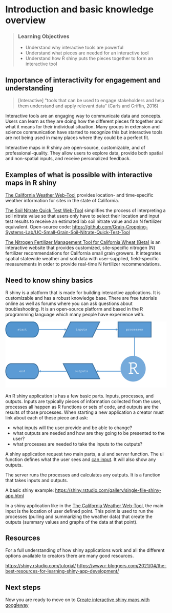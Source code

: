 # Introduction and basic knowledge overview

> ### Learning Objectives
>
> * Understand why interactive tools are powerful
> * Understand what pieces are needed for an interactive tool
> * Understand how R shiny puts the pieces together to form an interactive tool

## Importance of interactivity for engagement and understanding

> [Interactive] "tools that can be used to engage stakeholders and help them understand and apply relevant data“ (Carls and Griffin, 2016)

Interactive tools are an engaging way to communicate data and concepts. Users can learn as they are doing how the different pieces fit together and what it means for their individual situation. Many groups in extension and science communication have started to recognize this but interactive tools are not being used in many places where they could be a perfect fit. 

Interactive maps in R shiny are open-source, customizable, and of professional-quality. They allow users to explore data, provide both spatial and non-spatial inputs, and receive personalized feedback.


## Examples of what is possible with interactive maps in R shiny

[The California Weather Web-Tool](https://smallgrain-n-management.plantsciences.ucdavis.edu/weather/) provides location- and time-specific weather information for sites in the state of California.

[The Soil Nitrate Quick Test Web-Tool](https://smallgrain-n-management.plantsciences.ucdavis.edu/snqt/) simplifies the process of interpreting a soil nitrate value so that users only have to select their location and input test results to receive an estimated lab soil nitrate value and an N fertilizer equivalent. Open-source code: https://github.com/Grain-Cropping-Systems-Lab/UC-Small-Grain-Soil-Nitrate-Quick-Test-Tool

[The Nitrogen Fertilizer Management Tool for California Wheat (Beta)](https://smallgrain-n-management.plantsciences.ucdavis.edu/) is an interactive website that provides customized, site-specific nitrogen (N) fertilizer recommendations for California small grain growers. It integrates spatial statewide weather and soil data with user-supplied, field-specific measurements in order to provide real-time N fertilizer recommendations. 

## Need to know shiny basics

R shiny is a platform that is made for building interactive applications. It is customizable and has a robust knowledge base. There are free tutorials online as well as forums where you can ask questions about troubleshooting. It is an open-source platform and based in the R programming language which many people have experience with. 

![](img/shiny_parts.png)

An R shiny application is has a few basic parts. Inputs, processes, and outputs. Inputs are typically pieces of information collected from the user, processes all happen as R functions or sets of code, and outputs are the results of those processes. When starting a new application a creator must link about each of these piece and ask:

* what inputs will the user provide and be able to change?
* what outputs are needed and how are they going to be presented to the user?
* what processes are needed to take the inputs to the outputs?

A shiny application request two main parts, a ui and server function. The ui function defines what the user sees and [can input](https://shiny.rstudio.com/gallery/widget-gallery.html). It will also show any outputs. 

The server runs the processes and calculates any outputs. It is a function that takes inputs and outputs.

A basic shiny example: https://shiny.rstudio.com/gallery/single-file-shiny-app.html

In a shiny application like in the [The California Weather Web-Tool](https://smallgrain-n-management.plantsciences.ucdavis.edu/weather/), the main input is the location of user defined point. This point is used to run the processes (pulling and summarizing the weather data) that create the outputs (summary values and graphs of the data at that point).

## Resources 

For a full understanding of how shiny applications work and all the different options available to creators there are many good resources.

<a href = "https://shiny.rstudio.com/tutorial/" target="_blank">https://shiny.rstudio.com/tutorial/</a>
<a href = "https://www.r-bloggers.com/2021/04/the-best-resources-for-learning-shiny-app-development/" target="_blank">https://www.r-bloggers.com/2021/04/the-best-resources-for-learning-shiny-app-development/</a>

## Next steps

Now you are ready to move on to [Create interactive shiny maps with googleway](02-googleway-shiny-maps.md)
